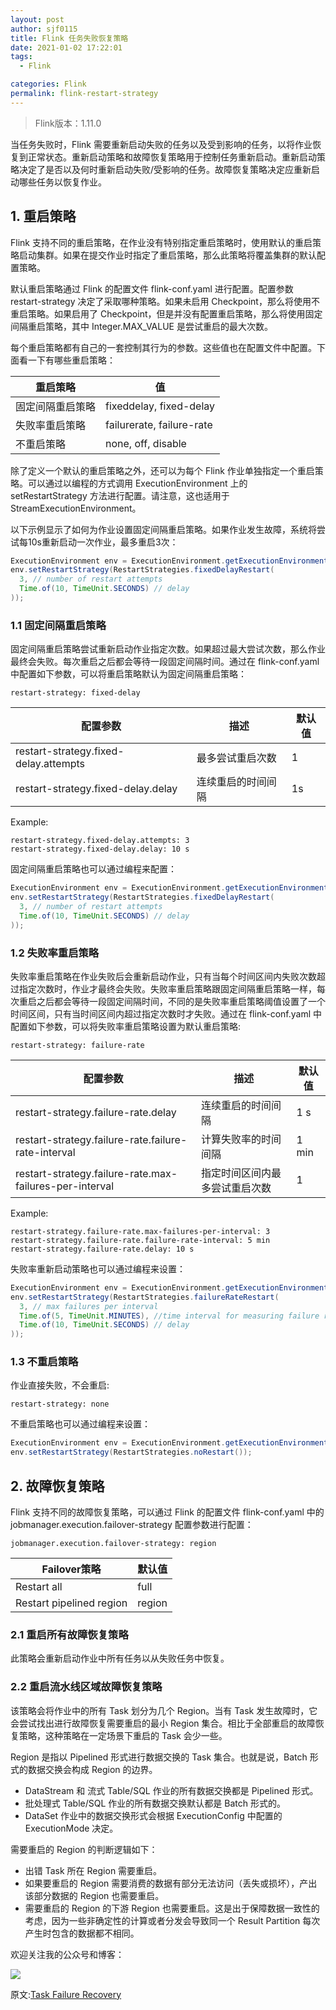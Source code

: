 ```yaml
---
layout: post
author: sjf0115
title: Flink 任务失败恢复策略
date: 2021-01-02 17:22:01
tags:
  - Flink

categories: Flink
permalink: flink-restart-strategy
---
```


> Flink版本：1.11.0

当任务失败时，Flink 需要重新启动失败的任务以及受到影响的任务，以将作业恢复到正常状态。重新启动策略和故障恢复策略用于控制任务重新启动。重新启动策略决定了是否以及何时重新启动失败/受影响的任务。故障恢复策略决定应重新启动哪些任务以恢复作业。

## 1. 重启策略

Flink 支持不同的重启策略，在作业没有特别指定重启策略时，使用默认的重启策略启动集群。如果在提交作业时指定了重启策略，那么此策略将覆盖集群的默认配置策略。

默认重启策略通过 Flink 的配置文件 flink-conf.yaml 进行配置。配置参数 restart-strategy 决定了采取哪种策略。如果未启用 Checkpoint，那么将使用不重启策略。如果启用了 Checkpoint，但是并没有配置重启策略，那么将使用固定间隔重启策略，其中 Integer.MAX_VALUE 是尝试重启的最大次数。

每个重启策略都有自己的一套控制其行为的参数。这些值也在配置文件中配置。下面看一下有哪些重启策略：

重启策略|值
---|---
固定间隔重启策略| fixeddelay, fixed-delay 
失败率重启策略| failurerate, failure-rate
不重启策略| none, off, disable

除了定义一个默认的重启策略之外，还可以为每个 Flink 作业单独指定一个重启策略。可以通过以编程的方式调用 ExecutionEnvironment 上的 setRestartStrategy 方法进行配置。请注意，这也适用于 StreamExecutionEnvironment。

以下示例显示了如何为作业设置固定间隔重启策略。如果作业发生故障，系统将尝试每10s重新启动一次作业，最多重启3次：
```java
ExecutionEnvironment env = ExecutionEnvironment.getExecutionEnvironment();
env.setRestartStrategy(RestartStrategies.fixedDelayRestart(
  3, // number of restart attempts
  Time.of(10, TimeUnit.SECONDS) // delay
));
```

### 1.1 固定间隔重启策略

固定间隔重启策略尝试重新启动作业指定次数。如果超过最大尝试次数，那么作业最终会失败。每次重启之后都会等待一段固定间隔时间。通过在 flink-conf.yaml 中配置如下参数，可以将重启策略默认为固定间隔重启策略：
```
restart-strategy: fixed-delay
```

配置参数|描述|默认值
---|---|---
restart-strategy.fixed-delay.attempts| 最多尝试重启次数 | 1
restart-strategy.fixed-delay.delay | 连续重启的时间间隔 | 1s

Example:
```
restart-strategy.fixed-delay.attempts: 3
restart-strategy.fixed-delay.delay: 10 s
```

固定间隔重启策略也可以通过编程来配置：
```Java
ExecutionEnvironment env = ExecutionEnvironment.getExecutionEnvironment();
env.setRestartStrategy(RestartStrategies.fixedDelayRestart(
  3, // number of restart attempts
  Time.of(10, TimeUnit.SECONDS) // delay
));
```

### 1.2 失败率重启策略

失败率重启策略在作业失败后会重新启动作业，只有当每个时间区间内失败次数超过指定次数时，作业才最终会失败。失败率重启策略跟固定间隔重启策略一样，每次重启之后都会等待一段固定间隔时间，不同的是失败率重启策略阈值设置了一个时间区间，只有当时间区间内超过指定次数时才失败。通过在 flink-conf.yaml 中配置如下参数，可以将失败率重启策略设置为默认重启策略:
```
restart-strategy: failure-rate
```

配置参数|描述|默认值
---|---|---
restart-strategy.failure-rate.delay | 连续重启的时间间隔 | 1 s
restart-strategy.failure-rate.failure-rate-interval | 计算失败率的时间间隔 | 1 min
restart-strategy.failure-rate.max-failures-per-interval | 指定时间区间内最多尝试重启次数 | 1

Example:
```
restart-strategy.failure-rate.max-failures-per-interval: 3
restart-strategy.failure-rate.failure-rate-interval: 5 min
restart-strategy.failure-rate.delay: 10 s
```
失败率重新启动策略也可以通过编程来设置：
```java
ExecutionEnvironment env = ExecutionEnvironment.getExecutionEnvironment();
env.setRestartStrategy(RestartStrategies.failureRateRestart(
  3, // max failures per interval
  Time.of(5, TimeUnit.MINUTES), //time interval for measuring failure rate
  Time.of(10, TimeUnit.SECONDS) // delay
));
```

### 1.3 不重启策略

作业直接失败，不会重启:
```
restart-strategy: none
```

不重启策略也可以通过编程来设置：
```java
ExecutionEnvironment env = ExecutionEnvironment.getExecutionEnvironment();
env.setRestartStrategy(RestartStrategies.noRestart());
```

## 2. 故障恢复策略

Flink 支持不同的故障恢复策略，可以通过 Flink 的配置文件 flink-conf.yaml 中的 jobmanager.execution.failover-strategy 配置参数进行配置：
```
jobmanager.execution.failover-strategy: region
```

Failover策略 | 默认值
---|---
Restart all | full
Restart pipelined region | region

### 2.1 重启所有故障恢复策略

此策略会重新启动作业中所有任务以从失败任务中恢复。

### 2.2 重启流水线区域故障恢复策略

该策略会将作业中的所有 Task 划分为几个 Region。当有 Task 发生故障时，它会尝试找出进行故障恢复需要重启的最小 Region 集合。相比于全部重启的故障恢复策略，这种策略在一定场景下重启的 Task 会少一些。

Region 是指以 Pipelined 形式进行数据交换的 Task 集合。也就是说，Batch 形式的数据交换会构成 Region 的边界。
- DataStream 和 流式 Table/SQL 作业的所有数据交换都是 Pipelined 形式。
- 批处理式 Table/SQL 作业的所有数据交换默认都是 Batch 形式的。
- DataSet 作业中的数据交换形式会根据 ExecutionConfig 中配置的 ExecutionMode 决定。

需要重启的 Region 的判断逻辑如下：
- 出错 Task 所在 Region 需要重启。
- 如果要重启的 Region 需要消费的数据有部分无法访问（丢失或损坏），产出该部分数据的 Region 也需要重启。
- 需要重启的 Region 的下游 Region 也需要重启。这是出于保障数据一致性的考虑，因为一些非确定性的计算或者分发会导致同一个 Result Partition 每次产生时包含的数据都不相同。

欢迎关注我的公众号和博客：

![](https://github.com/sjf0115/PubLearnNotes/blob/master/image/Other/smartsi.jpg?raw=true)

原文:[Task Failure Recovery](https://ci.apache.org/projects/flink/flink-docs-release-1.11/dev/task_failure_recovery.html)
